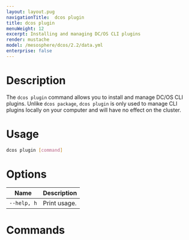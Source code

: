 ```yaml
---
layout: layout.pug
navigationTitle:  dcos plugin
title: dcos plugin
menuWeight: 12
excerpt: Installing and managing DC/OS CLI plugins
render: mustache
model: /mesosphere/dcos/2.2/data.yml
enterprise: false
---
```


# Description

The `dcos plugin` command allows you to install and manage DC/OS CLI plugins. Unlike `dcos package`, `dcos plugin` is only used to manage CLI plugins locally on your computer and will have no effect on the cluster.

# Usage

```bash
dcos plugin [command]
```

# Options

| Name |  Description |
|-----------------|-------------|
| `--help, h`     |  Print usage. |


# Commands

